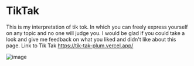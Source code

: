 # TikTak
This is my interpretation of tik tok. In which you can freely express yourself on any topic and no one will judge you. I would be glad if you could take a look and give me feedback on what you liked and didn't like about this page. Link to Tik Tak https://tik-tak-plum.vercel.app/

![image](https://user-images.githubusercontent.com/98264766/229459831-778a76f5-04fc-42a1-a4c8-e83937264665.png)
